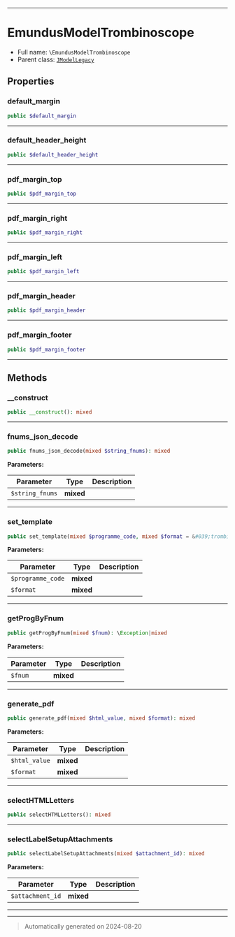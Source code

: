 ***

# EmundusModelTrombinoscope





* Full name: `\EmundusModelTrombinoscope`
* Parent class: [`JModelLegacy`](./JModelLegacy.md)



## Properties


### default_margin



```php
public $default_margin
```






***

### default_header_height



```php
public $default_header_height
```






***

### pdf_margin_top



```php
public $pdf_margin_top
```






***

### pdf_margin_right



```php
public $pdf_margin_right
```






***

### pdf_margin_left



```php
public $pdf_margin_left
```






***

### pdf_margin_header



```php
public $pdf_margin_header
```






***

### pdf_margin_footer



```php
public $pdf_margin_footer
```






***

## Methods


### __construct



```php
public __construct(): mixed
```












***

### fnums_json_decode



```php
public fnums_json_decode(mixed $string_fnums): mixed
```








**Parameters:**

| Parameter | Type | Description |
|-----------|------|-------------|
| `$string_fnums` | **mixed** |  |





***

### set_template



```php
public set_template(mixed $programme_code, mixed $format = &#039;trombi&#039;): mixed
```








**Parameters:**

| Parameter | Type | Description |
|-----------|------|-------------|
| `$programme_code` | **mixed** |  |
| `$format` | **mixed** |  |





***

### getProgByFnum



```php
public getProgByFnum(mixed $fnum): \Exception|mixed
```








**Parameters:**

| Parameter | Type | Description |
|-----------|------|-------------|
| `$fnum` | **mixed** |  |





***

### generate_pdf



```php
public generate_pdf(mixed $html_value, mixed $format): mixed
```








**Parameters:**

| Parameter | Type | Description |
|-----------|------|-------------|
| `$html_value` | **mixed** |  |
| `$format` | **mixed** |  |





***

### selectHTMLLetters



```php
public selectHTMLLetters(): mixed
```












***

### selectLabelSetupAttachments



```php
public selectLabelSetupAttachments(mixed $attachment_id): mixed
```








**Parameters:**

| Parameter | Type | Description |
|-----------|------|-------------|
| `$attachment_id` | **mixed** |  |





***


***
> Automatically generated on 2024-08-20
